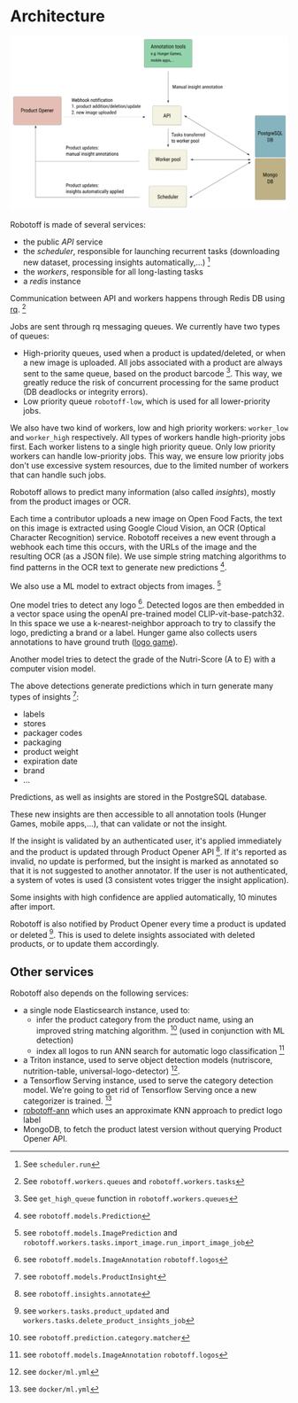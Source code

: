 # Architecture

![Robotoff Architecture](../assets/architecture.svg)

Robotoff is made of several services:

- the public _API_ service
- the _scheduler_, responsible for launching recurrent tasks (downloading new dataset, processing insights automatically,...) [^scheduler]
- the _workers_, responsible for all long-lasting tasks
- a _redis_ instance

Communication between API and workers happens through Redis DB using [rq](https://python-rq.org). [^worker_job]

Jobs are sent through rq messaging queues. We currently have two types of queues:
- High-priority queues, used when a product is updated/deleted, or when a new image is uploaded. All jobs associated with a product are always sent to the same queue, based on the product barcode [^product_specific_queue]. This way, we greatly reduce the risk of concurrent processing for the same product (DB deadlocks or integrity errors).
- Low priority queue `robotoff-low`, which is used for all lower-priority jobs.

We also have two kind of workers, low and high priority workers: `worker_low` and `worker_high` respectively. All types of workers handle high-priority jobs first. Each worker listens to a single high priority queue. Only low priority workers can handle low-priority jobs. This way, we ensure low priority jobs don't use excessive system resources, due to the limited number of workers that can handle such jobs.

[^scheduler]: See `scheduler.run`

[^worker_job]: See `robotoff.workers.queues` and `robotoff.workers.tasks`

[^product_specific_queue]: See `get_high_queue` function in `robotoff.workers.queues`

Robotoff allows to predict many information (also called _insights_), mostly from the product images or OCR.

Each time a contributor uploads a new image on Open Food Facts, the text on this image is extracted using Google Cloud Vision, an OCR (Optical Character Recognition) service. Robotoff receives a new event through a webhook each time this occurs, with the URLs of the image and the resulting OCR (as a JSON file).
We use simple string matching algorithms to find patterns in the OCR text to generate new predictions [^predictions].

We also use a ML model to extract objects from images. [^image_predictions]

One model tries to detect any logo [^logos].
Detected logos are then embedded in a vector space using the openAI pre-trained model CLIP-vit-base-patch32.
In this space we use a k-nearest-neighbor approach to try to classify the logo, predicting a brand or a label.
Hunger game also collects users annotations to have ground truth ([logo game](https://hunger.openfoodfacts.org/logos)).

Another model tries to detect the grade of the Nutri-Score (A to E) 
with a computer vision model.

The above detections generate predictions which in turn generate many types of insights [^insights]:

- labels
- stores
- packager codes
- packaging
- product weight
- expiration date
- brand
- ...

Predictions, as well as insights are stored in the PostgreSQL database.

[^predictions]: see `robotoff.models.Prediction`

[^image_predictions]: see `robotoff.models.ImagePrediction` and `robotoff.workers.tasks.import_image.run_import_image_job`

[^insights]: see `robotoff.models.ProductInsight`

[^logos]: see `robotoff.models.ImageAnnotation` `robotoff.logos`

These new insights are then accessible to all annotation tools (Hunger Games, mobile apps,...), that can validate or not the insight. 

If the insight is validated by an authenticated user, it's applied immediately and the product is updated through Product Opener API [^annotate]. If it's reported as invalid, no update is performed, but the insight is marked as annotated so that it is not suggested to another annotator. If the user is not authenticated, a system of votes is used (3 consistent votes trigger the insight application).

Some insights with high confidence are applied automatically, 10 minutes after import.

Robotoff is also notified by Product Opener every time a product is updated or deleted [^product_update]. This is used to delete insights associated with deleted products, or to update them accordingly.

[^product_update]: see `workers.tasks.product_updated` and `workers.tasks.delete_product_insights_job`
[^annotate]: see `robotoff.insights.annotate`


## Other services

Robotoff also depends on the following services:

- a single node Elasticsearch instance, used to:
  - infer the product category from the product name, using an improved string matching algorithm. [^predict_category] (used in conjunction with ML detection)
  - index all logos to run ANN search for automatic logo classification [^logos]
- a Triton instance, used to serve object detection models (nutriscore, nutrition-table, universal-logo-detector) [^robotoff_ml].
- a Tensorflow Serving instance, used to serve the category detection model. We're going to get rid of Tensorflow Serving once a new categorizer is trained. [^robotoff_ml]
- [robotoff-ann](https://github.com/openfoodfacts/robotoff-ann/) which uses an approximate KNN approach to predict logo label
- MongoDB, to fetch the product latest version without querying Product Opener API.


[^predict_category]: see `robotoff.prediction.category.matcher`

[^robotoff_ml]: see `docker/ml.yml`
